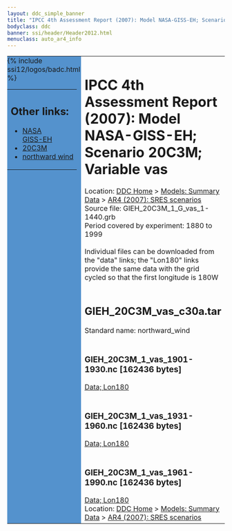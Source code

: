 ```yaml
---
layout: ddc_simple_banner
title: "IPCC 4th Assessment Report (2007): Model NASA-GISS-EH; Scenario 20C3M; Variable vas"
bodyclass: ddc
banner: ssi/header/Header2012.html
menuclass: auto_ar4_info
---
```



<table width="100%" border="0" cellspacing="0" cellpadding="0" style="border-collapse: collapse;">
<tr style="margin:0;padding:0;border:0;">
<td style="margin:0;padding:0;border:0;height:1pt;width:150pt;background:#5492CD;" valign="top" >

<div id="lh-col2" class="auto_ar4_info">
<table class="menumain" bgcolor="#5492CD" cellspacing="0" width="100%" border="0">
<tr><td>
<h2> Other links:</h2>
<ul>
<li><a href="/auto/ar4/model-NASA-GISS-EH.html">NASA<br/>GISS-EH</a></li>
<li><a href="/auto/ar4/scenario-20C3M.html">20C3M</a></li>
<li><a href="/auto/ar4/var-northward_wind.html">northward wind</a></li>
</ul>
</td></tr>
{% include ssi12/logos/badc.html %}
</table>
</div>
</td>
<td><h1>IPCC 4th Assessment Report (2007): Model NASA-GISS-EH; Scenario 20C3M; Variable vas</h1>

<!-- Breadcrumb1 -->
<div id="breadcrumb1" align="left">
Location: <a href="/index.html">DDC Home</a> > <a href="/sim/gcm_clim/">Models: Summary Data</a>
> <a href="/sim/gcm_clim/SRES_AR4/index.html">AR4 (2007): SRES scenarios</a>
</div>
<!-- End of Breadcrumb1 -->Source file: GIEH_20C3M_1_G_vas_1-1440.grb
<br/>
Period covered by experiment: 1880 to 1999<br/>
<br/>Individual files can be downloaded from the "data" links; the "Lon180" links provide the same data
         with the grid cycled so that the first longitude is 180W<br/>
<br/><h2>GIEH_20C3M_vas_c30a.tar</h2>
Standard name: northward_wind<br>
<br/><h3>GIEH_20C3M_1_vas_1901-1930.nc [162436 bytes]</h3>
<a href="/cgi-bin/downl/ar4_nc/vas/GIEH_20C3M_1_vas_1901-1930.nc">Data; </a><a href="/cgi-bin/downl/ar4_nc/vas/GIEH_20C3M_1_vas_1901-1930.cyto180.nc"> Lon180</a><br/>
<br/><h3>GIEH_20C3M_1_vas_1931-1960.nc [162436 bytes]</h3>
<a href="/cgi-bin/downl/ar4_nc/vas/GIEH_20C3M_1_vas_1931-1960.nc">Data; </a><a href="/cgi-bin/downl/ar4_nc/vas/GIEH_20C3M_1_vas_1931-1960.cyto180.nc"> Lon180</a><br/>
<br/><h3>GIEH_20C3M_1_vas_1961-1990.nc [162436 bytes]</h3>
<a href="/cgi-bin/downl/ar4_nc/vas/GIEH_20C3M_1_vas_1961-1990.nc">Data; </a><a href="/cgi-bin/downl/ar4_nc/vas/GIEH_20C3M_1_vas_1961-1990.cyto180.nc"> Lon180</a><br/>
<!-- Breadcrumb2 -->
<div id="breadcrumb2" align="left">
Location: <a href="/index.html">DDC Home</a> > <a href="/sim/gcm_clim/">Models: Summary Data</a>
> <a href="/sim/gcm_clim/SRES_AR4/index.html">AR4 (2007): SRES scenarios</a>
</div>
<!-- End of Breadcrumb2 --></td></tr></table>
